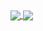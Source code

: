 <a href="https://github.com/chewiedev/github-readme-stats">
  <img align="center" src="https://github-readme-stats.vercel.app/api/pin/?username=chewiedev" />
</a>
<a href="https://github.com/chewiedev/convoychat">
  <img align="center" src="https://github-readme-stats.vercel.app/api/pin/?username=chewiedev" />
</a>
